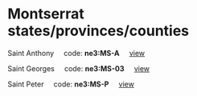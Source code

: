 # Montserrat states/provinces/counties
Saint Anthony&nbsp;&nbsp;&nbsp;&nbsp;&nbsp;code: **ne3:MS-A**&nbsp;&nbsp;&nbsp;&nbsp;&nbsp;[view](../../export/geojson/medium/ne3/ms/a.geojson)&nbsp;&nbsp;&nbsp;&nbsp;&nbsp;


Saint Georges&nbsp;&nbsp;&nbsp;&nbsp;&nbsp;code: **ne3:MS-03**&nbsp;&nbsp;&nbsp;&nbsp;&nbsp;[view](../../export/geojson/medium/ne3/ms/03.geojson)&nbsp;&nbsp;&nbsp;&nbsp;&nbsp;


Saint Peter&nbsp;&nbsp;&nbsp;&nbsp;&nbsp;code: **ne3:MS-P**&nbsp;&nbsp;&nbsp;&nbsp;&nbsp;[view](../../export/geojson/medium/ne3/ms/p.geojson)&nbsp;&nbsp;&nbsp;&nbsp;&nbsp;

